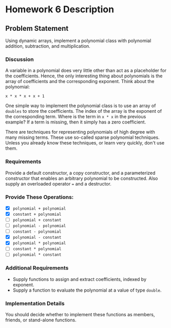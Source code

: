# Homework 6 Description

## Problem Statement
Using dynamic arrays, implement a polynomial class with polynomial addition, subtraction, and multiplication.

### Discussion
A variable in a polynomial does very little other than act as a placeholder for the coefficients. Hence, the only interesting thing about polynomials is the array of coefficients and the corresponding exponent. Think about the polynomial:

```
x * x * x + x + 1
```

One simple way to implement the polynomial class is to use an array of `doubles` to store the coefficients. The index of the array is the exponent of the corresponding term. Where is the term in `x * x` in the previous example? If a term is missing, then it simply has a zero coefficient.

There are techniques for representing polynomials of high degree with many missing terms. These use so-called sparse polynomial techniques. Unless you already know these techniques, or learn very quickly, don't use them.

### Requirements
Provide a default constructor, a copy constructor, and a parameterized constructor that enables an arbitrary polynomial to be constructed. Also supply an overloaded operator `=` and a destructor.

### Provide These Operations:
- [x] `polynomial + polynomial`
- [x] `constant + polynomial`
- [ ] `polynomial + constant`
- [ ] `polynomial - polynomial`
- [ ] `constant - polynomial`
- [x] `polynomial - constant`
- [x] `polynomial * polynomial`
- [ ] `constant * polynomial`
- [ ] `polynomial * constant`

### Additional Requirements
- Supply functions to assign and extract coefficients, indexed by exponent.
- Supply a function to evaluate the polynomial at a value of type `double`.

### Implementation Details
You should decide whether to implement these functions as members, friends, or stand-alone functions.
